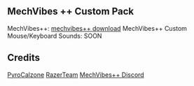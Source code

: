 ## MechVibes ++ Custom Pack

MechVibes++: [mechvibes++ download](https://github.com/PyroCalzone/MechVibesPlusPlus/releases/download/v2.4.0/MechvibesPlusPlus.Setup.2.4.0.exe)
MechVibes++ Custom Mouse/Keyboard Sounds: SOON

## Credits

[PyroCalzone](https://github.com/PyroCalzone)
[RazerTeam](https://github.com/RazerTeam)
[MechVibes++ Discord](https://discord.gg/CZ8Qgth2SW)

